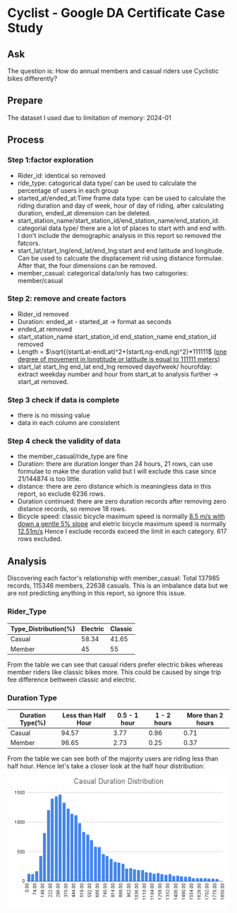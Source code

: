 # Cyclist - Google DA Certificate Case Study
## Ask
The question is: How do annual members and casual riders use Cyclistic bikes differently?
## Prepare
The dataset I used due to limitation of memory: 2024-01
## Process
### Step 1:factor exploration
- Rider_id: identical so removed
- ride_type: catogorical data type/ can be used to calculate the percentage of users in each group
- started_at/ended_at:Time frame data type: can be used to calculate the riding duration and day of week, hour of day of riding, after calculating duration, ended_at dimension can be deleted.
- start_station_name/start_station_id/end_station_name/end_station_id: categorial data type/ there are a lot of places to start with and end with. I don't include the demographic analysis in this report so removed the fatcors.
- start_lat/start_lng/end_lat/end_lng:start and end latitude and longitude. Can be used to calcuate the displacement rid using distance formulae. After that, the four dimensions can be removed.
- member_casual: categorical data/only has two catogories: member/casual
### Step 2: remove and create factors
- Rider_id removed
- Duration: ended_at - started_at -> format as seconds
- ended_at removed
- start_station_name	start_station_id	end_station_name	end_station_id removed
- Length = $`\sqrt{(startLat-endLat)^2+(startLng-endLng)^2}*111111`$ ([one degree of movement in longtitude or latitude is equal to 111111 meters](https://gis.stackexchange.com/questions/5821/calculating-latitude-longitude-x-miles-from-point#:~:text=The%20northwards%20displacement%20is%20r,(latitude)%20%2F%20111111%20degrees.))
- start_lat	start_lng	end_lat	end_lng removed
  dayofweek/ hourofday: extract weekday number and hour from start_at to analysis further -> start_at removed.
### Step 3 check if data is complete
- there is no missing value
- data in each column are consistent
### Step 4 check the validity of data
- the member_casual/ride_type are fine
- Duration: there are duration longer than 24 hours, 21 rows, can use formulae to make the duration valid but I will exclude this case since 21/144874 is too little.
- distance: there are zero distance which is meaningless data in this report, so exclude 6236 rows.
- Duration continued: there are zero duration records after removing zero distance records, so remove 18 rows.
- Bicycle speed: classic bicycle maximum speed is normally [8.5 m/s with down a gentle 5% slope](https://road-bike.co.uk/articles/average-speed.php#:~:text=Average%20speed%20-%20indications&text=Beginner%2C%20short%20distance%20(say%2010,)%3A%20average%20around%2016-19) and eletric bicycle maximum speed is normally [12.51m/s](https://www.gazellebikes.com/en-us/how-fast-do-electric-bikes-go#:~:text=Pedal%20assist%20motor&text=Most%20ebikes%20stop%20providing%20electric,into%20the%20current%20classification%20system.) Hence I exclude records exceed the limit in each category. 617 rows excluded.
## Analysis
Discovering each factor's relationship with member_casual:
Total 137985 records, 115346 members, 22638 casuals. This is an imbalance data but we are not predicting anything in this report, so ignore this issue.
### Rider_Type
Type_Distribution(%)  | Electric | Classic
------------- | ------------- | -------------
Casual  | 58.34  |  41.65
Member  | 45  |  55

From the table we can see that casual riders prefer electric bikes whereas member riders like classic bikes more. This could be caused by singe trip fee difference bettween classic and electric.
### Duration Type
Duration Type(%)  | Less than Half Hour | 0.5 - 1 hour | 1 - 2 hours | More than 2 hours
------------- | ------------- | ------------- | ------------- | ------------- 
Casual  | 94.57  |  3.77 | 0.96 | 0.71
Member  | 96.65  |  2.73 | 0.25 | 0.37

From the table we can see both of the majority users are riding less than half hour. Hence let's take a closer look at the half hour distribution:
![Alt text](Casual_Duration_Distribution.png)
